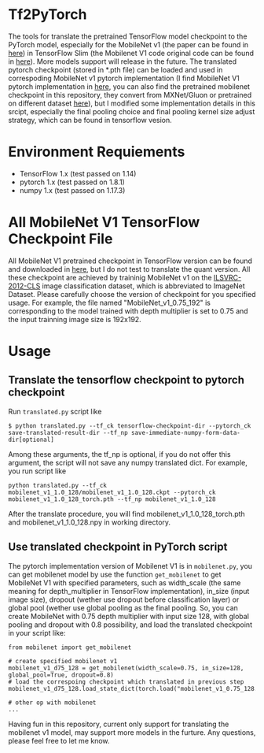 # Tf2PyTorch
The tools for translate the pretrained TensorFlow model checkpoint to the PyTorch model, especially for the MobileNet v1 (the paper can be found in [here](https://arxiv.org/abs/1704.04861)) in TensorFlow Slim (the Mobilenet V1 code original code can be found in [here](https://github.com/tensorflow/models/blob/master/research/slim/nets/mobilenet_v1.py)). More models support will release in the future.
The translated pytorch checkpoint (stored in *.pth file) can be loaded and used in correspoding MobileNet v1 pytorch implementation (I find MobileNet V1 pytorch implementation in [here](https://github.com/osmr/imgclsmob/blob/956b4ebab0bbf98de4e1548287df5197a3c7154e/pytorch/pytorchcv/models/mobilenet.py), you can also find the pretrained mobilenet checkpoint in this repository, they convert from MXNet/Gluon or pretrained on different dataset [here](https://github.com/osmr/imgclsmob/releases)), but I modified some implementation details in this srcipt, especially the final pooling choice and final pooling kernel size adjust strategy, which can be found in tensorflow vesion.

# Environment Requiements
* TensorFlow 1.x (test passed on 1.14)
* pytorch 1.x (test passed on 1.8.1)
* numpy 1.x (test passed on 1.17.3)

# All MobileNet V1 TensorFlow Checkpoint File
All MobileNet V1 pretrained checkpoint in TensorFlow version can be found and downloaded in [here](https://github.com/tensorflow/models/blob/master/research/slim/nets/mobilenet_v1.md), but I do not test to translate the quant version. All these checkpoint are achieved by traininig MobileNet v1 on the [ILSVRC-2012-CLS](https://image-net.org/challenges/LSVRC/2012/) image classification dataset, which is abbreviated to ImageNet Dataset. Please carefully choose the version of checkpoint for you specified usage. For example, the file named "MobileNet_v1_0.75_192" is corresponding to the model trained with depth multiplier is set to 0.75 and the input trainning image size is 192x192.

# Usage

## Translate the tensorflow checkpoint to pytorch checkpoint
Run `translated.py` script like
```
$ python translated.py --tf_ck tensorflow-checkpoint-dir --pytorch_ck save-translated-result-dir --tf_np save-immediate-numpy-form-data-dir[optional]
```
Among these arguments, the tf_np is optional, if you do not offer this argument, the script will not save any numpy translated dict.
For example, you run script like
```
python translated.py --tf_ck mobilenet_v1_1.0_128/mobilenet_v1_1.0_128.ckpt --pytorch_ck mobilenet_v1_1.0_128_torch.pth --tf_np mobilenet_v1_1.0_128
```
After the translate procedure, you will find mobilenet_v1_1.0_128_torch.pth and mobilenet_v1_1.0_128.npy in working directory.
## Use translated checkpoint in PyTorch script
The pytorch implementation version of Mobilenet V1 is in `mobilenet.py`, you can get mobilenet model by use the function `get_mobilenet` to get MobileNet V1 with specified parameters, such as width_scale (the same meaning for depth_multiplier in TensorFlow implementation), in_size (input image size), dropout (wether use dropout before classification layer) or global pool (wether use global pooling as the final pooling.
So, you can create MobileNet with 0.75 depth multiplier with input size 128, with global pooling and dropout with 0.8 possibility, and load the translated checkpoint in your script like:
```
from mobilenet import get_mobilenet

# create specified mobilenet v1
mobilenet_v1_d75_128 = get_mobilenet(width_scale=0.75, in_size=128, global_pool=True, dropout=0.8)
# load the correspoing checkpoint which translated in previous step
mobilenet_v1_d75_128.load_state_dict(torch.load("mobilenet_v1_0.75_128.pth"))

# other op with mobilenet
...

```

Having fun in this repository, current only support for translating the mobilenet v1 model, may support more models in the furture. Any questions, please feel free to let me know.
